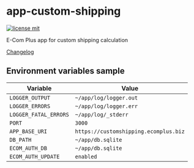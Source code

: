 # app-custom-shipping

[![license mit](https://img.shields.io/badge/License-MIT-yellow.svg)](https://opensource.org/licenses/MIT)

E-Com Plus app for custom shipping calculation

[Changelog](https://github.com/ecomclub/app-custom-shipping/blob/master/CHANGELOG.md)

## Environment variables sample

Variable              | Value
---                   | ---
`LOGGER_OUTPUT`       | `~/app/log/logger.out`
`LOGGER_ERRORS`       | `~/app/log/logger.err`
`LOGGER_FATAL_ERRORS` | `~/app/log/_stderr`
`PORT`                | `3000`
`APP_BASE_URI`        | `https://customshipping.ecomplus.biz`
`DB_PATH`             | `~/app/db.sqlite`
`ECOM_AUTH_DB`        | `~/app/db.sqlite`
`ECOM_AUTH_UPDATE`    | `enabled`
